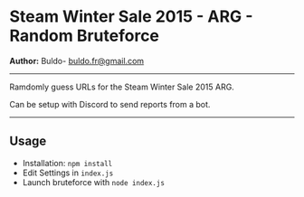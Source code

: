 # Steam Winter Sale 2015 - ARG - Random Bruteforce

__Author:__ Buldo- <buldo.fr@gmail.com>

----
Ramdomly guess URLs for the Steam Winter Sale 2015 ARG.

Can be setup with Discord to send reports from a bot.

----
## Usage

* Installation: `npm install`
* Edit Settings in `index.js`
* Launch bruteforce with `node index.js`


